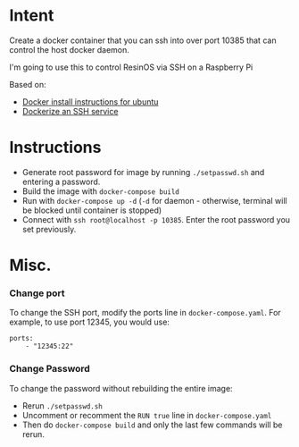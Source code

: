 # Intent
Create a docker container that you can ssh into over port 10385 that can control the host docker daemon.

I'm going to use this to control ResinOS via SSH on a Raspberry Pi

Based on:
- [Docker install instructions for ubuntu](https://docs.docker.com/engine/installation/linux/docker-ce/ubuntu/)
- [Dockerize an SSH service](https://docs.docker.com/engine/examples/running_ssh_service/)

# Instructions

- Generate root password for image by running `./setpasswd.sh` and entering a password.
- Build the image with `docker-compose build`
- Run with `docker-compose up -d` (`-d` for daemon - otherwise, terminal will be blocked until container is stopped)
- Connect with `ssh root@localhost -p 10385`. Enter the root password you set previously.

# Misc.

### Change port
To change the SSH port, modify the ports line in `docker-compose.yaml`.
For example, to use port 12345, you would use:
```
ports:
    - "12345:22"
```

### Change Password
To change the password without rebuilding the entire image:
- Rerun `./setpasswd.sh`
- Uncomment or recomment the `RUN true` line in `docker-compose.yaml`
- Then do `docker-compose build` and only the last few commands will be rerun.
